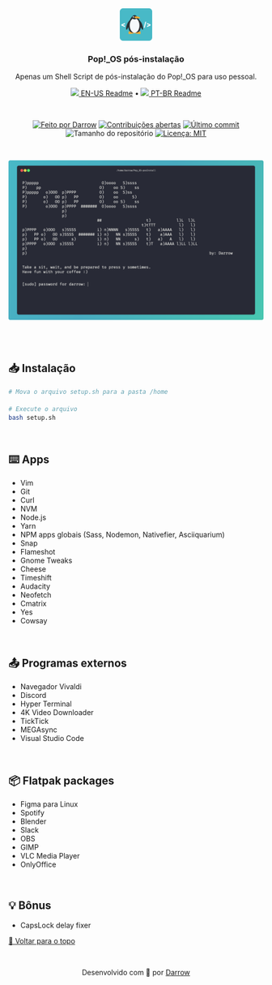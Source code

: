 <div align="center" id="top">
  <!-- Logo & Basic info project -->
  <a href="https://github.com/darrow12/Pop_OS-posInstall/blob/main/setup.sh">
    <img src="./.github/logo.png" alt="Pinguim" height="64"/>
  </a>
  
  <h3>Pop!_OS pós-instalação</h3>
  <p>Apenas um Shell Script de pós-instalação do Pop!_OS para uso pessoal.</p>

  <!-- Readme languages -->
  <p>
    <a href="https://github.com/darrow12/Pop_OS-posInstall#readme"><img src="https://github.com/darrow12/Pop_OS-posInstall/blob/main/.github/us.png" height="12"> EN-US Readme</a> 
    • 
    <a href="README-pt.md"><img src="https://github.com/darrow12/Pop_OS-posInstall/blob/main/.github/br.png" height="12"> PT-BR Readme</a> 
  </p>

  <br>
  
  <!-- Badges-->
  [![Feito por Darrow](https://img.shields.io/badge/Criado%20por-Darrow-6ACAD8?logo=github)](https://github.com/darrow12)
  [![Contribuições abertas](https://img.shields.io/badge/Contribui%C3%A7%C3%B5es-abertas-6ACAD8)](https://github.com/darrow12/Pop_OS-posInstall/pulls)
  [![Último commit](https://img.shields.io/github/last-commit/darrow12/Pop_OS-posInstall?color=6ACAD8&label=%C3%9Altimo%20commit)](https://github.com/darrow12/Pop_OS-posInstall/commits/main)
  ![Tamanho do repositório](https://img.shields.io/github/repo-size/darrow12/Pop_OS-posInstall?color=6ACAD8&label=Tamanho%20do%20repo)
  [![Licença: MIT](https://img.shields.io/github/license/darrow12/Pop_OS-posInstall?color=6ACAD8&label=Licen%C3%A7a&labelColor=5a5a5a)](https://github.com/darrow12/Pop_OS-posInstall/blob/main/LICENSE)

  <br>

  ![popos](./.github/banner.png#vitrinedev)
</div>

<br>
<br>

## 📥 Instalação
```bash
# Mova o arquivo setup.sh para a pasta /home

# Execute o arquivo
bash setup.sh
```
<br>



## ⌨️ Apps

- Vim
- Git
- Curl
- NVM
- Node.js
- Yarn
- NPM apps globais (Sass, Nodemon, Nativefier, Asciiquarium)
- Snap
- Flameshot
- Gnome Tweaks
- Cheese
- Timeshift
- Audacity
- Neofetch
- Cmatrix
- Yes
- Cowsay
<br>

## 📤 Programas externos

- Navegador Vivaldi
- Discord
- Hyper Terminal
- 4K Video Downloader
- TickTick
- MEGAsync
- Visual Studio Code
<br>

## 📦 Flatpak packages

- Figma para Linux
- Spotify
- Blender
- Slack
- OBS
- GIMP
- VLC Media Player
- OnlyOffice
<br>

## 💡 Bônus

- CapsLock delay fixer

 <a href='#top'>🔼 Voltar para o topo</a>

<br>

<p align="center">Desenvolvido com 💙 por <a href="https://github.com/darrow12">Darrow</a></p>
